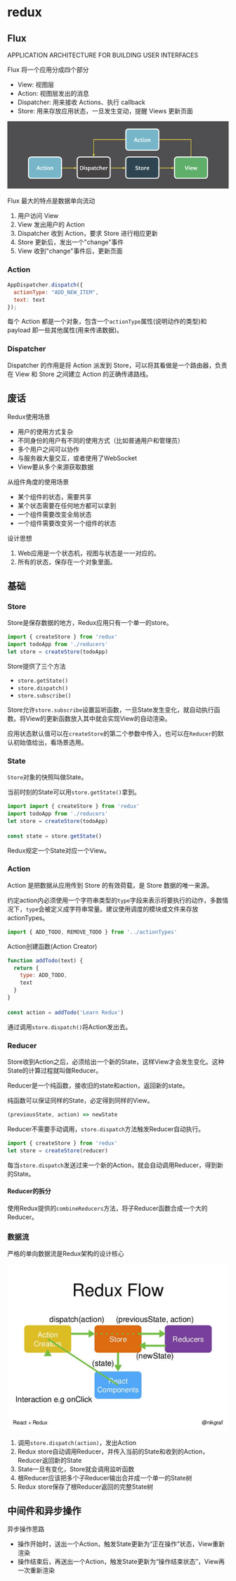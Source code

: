 # redux

## Flux

APPLICATION ARCHITECTURE FOR BUILDING USER INTERFACES

Flux 将一个应用分成四个部分

- View: 视图层
- Action: 视图层发出的消息
- Dispatcher: 用来接收 Actions、执行 callback
- Store: 用来存放应用状态，一旦发生变动，提醒 Views 更新页面

![Flux](./images/Redux/1.png)

Flux 最大的特点是数据单向流动

1. 用户访问 View
2. View 发出用户的 Action
3. Dispatcher 收到 Action，要求 Store 进行相应更新
4. Store 更新后，发出一个"change"事件
5. View 收到"change"事件后，更新页面

### Action

```js
AppDispatcher.dispatch({
  actionType: "ADD_NEW_ITEM",
  text: text
});
```

每个 Action 都是一个对象，包含一个`actionType`属性(说明动作的类型)和 payload 即一些其他属性(用来传递数据)。

### Dispatcher

Dispatcher 的作用是将 Action 派发到 Store，可以将其看做是一个路由器，负责在 View 和 Store 之间建立 Action 的正确传递路线。

## 废话

Redux使用场景

- 用户的使用方式复杂
- 不同身份的用户有不同的使用方式（比如普通用户和管理员）
- 多个用户之间可以协作
- 与服务器大量交互，或者使用了WebSocket
- View要从多个来源获取数据

从组件角度的使用场景

- 某个组件的状态，需要共享
- 某个状态需要在任何地方都可以拿到
- 一个组件需要改变全局状态
- 一个组件需要改变另一个组件的状态

设计思想

1. Web应用是一个状态机，视图与状态是一一对应的。
2. 所有的状态，保存在一个对象里面。

## 基础

### Store

Store是保存数据的地方，Redux应用只有一个单一的store。

```js
import { createStore } from 'redux'
import todoApp from './reducers'
let store = createStore(todoApp)
```

Store提供了三个方法

- `store.getState()`
- `store.dispatch()`
- `store.subscribe()`

Store允许`store.subscribe`设置监听函数，一旦State发生变化，就自动执行函数。将View的更新函数放入其中就会实现View的自动渲染。

应用状态默认值可以在`createStore`的第二个参数中传入，也可以在`Reducer`的默认初始值给出，看场景选用。

### State

`Store`对象的快照叫做State。

当前时刻的State可以用`store.getState()`拿到。

```js
import import { createStore } from 'redux'
import todoApp from './reducers'
let store = createStore(todoApp)

const state = store.getState()
```

Redux规定一个State对应一个View。

### Action

Action 是把数据从应用传到 Store 的有效荷载，是 Store 数据的唯一来源。

约定action内必须使用一个字符串类型的`type`字段来表示将要执行的动作，多数情况下，`type`会被定义成字符串常量。建议使用调度的模块或文件来存放actionTypes。

```js
import { ADD_TODO, REMOVE_TODO } from '../actionTypes'
```

Action创建函数(Action Creator)

```js
function addTodo(text) {
  return {
    type: ADD_TODO,
    text
  }
}

const action = addTodo('Learn Redux')
```

通过调用`store.dispatch()`将Action发出去。

### Reducer

Store收到Action之后，必须给出一个新的State，这样View才会发生变化。这种State的计算过程就叫做Reducer。

Reducer是一个纯函数，接收旧的state和action，返回新的state。

纯函数可以保证同样的State，必定得到同样的View。

```js
(previousState, action) => newState
```

Reducer不需要手动调用，`store.dispatch`方法触发Reducer自动执行。

```js
import { createStore } from 'redux'
let store = createStore(reducer)
```

每当`store.dispatch`发送过来一个新的Action，就会自动调用Reducer，得到新的State。

#### Reducer的拆分

使用Redux提供的`combineReducers`方法，将子Reducer函数合成一个大的Reducer。

### 数据流

严格的单向数据流是Redux架构的设计核心

![redux-flow](./images/Redux/redux-flow.jpg)

1. 调用`store.dispatch(action)`，发出Action
1. Redux store自动调用Reducer，并传入当前的State和收到的Action，Reducer返回新的State
1. State一旦有变化，Store就会调用监听函数
1. 根Reducer应该把多个子Reducer输出合并成一个单一的State树
1. Redux store保存了根Reducer返回的完整State树

## 中间件和异步操作

异步操作思路

- 操作开始时，送出一个Action，触发State更新为“正在操作”状态，View重新渲染
- 操作结束后，再送出一个Action，触发State更新为“操作结束状态”，View再一次重新渲染
